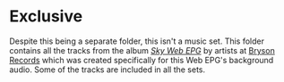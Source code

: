 # Exclusive
Despite this being a separate folder, this isn't a music set. This folder contains all the tracks from the album *[Sky Web EPG](https://brysonrecords.bandcamp.com/album/sky-web-epg)* 
by artists at [Bryson Records](https://brysonrecords.github.io) which was created specifically for this Web EPG's background audio. Some of the tracks are included in all the sets.